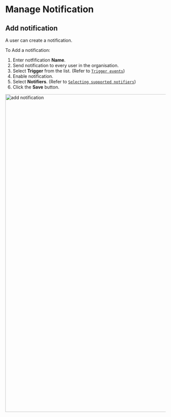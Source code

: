 # Manage Notification

## Add notification

A user can create a notification. 

To Add a notification:

1. Enter notfification **Name**.
1. Send notification to every user in the organisation. 
1. Select **Trigger** from the list. (Refer to [`Trigger events`](../manage-notifications/triggering-events.md))
1. Enable notification.
1. Select **Notifiers**. (Refer to [`Selecting supported notifiers`](../manage-notifications/supported-notifiers.md))
1. Click the **Save** button.

<img src="../images/add_notification.png" alt="add notification" width="1000" height="1000"/>


